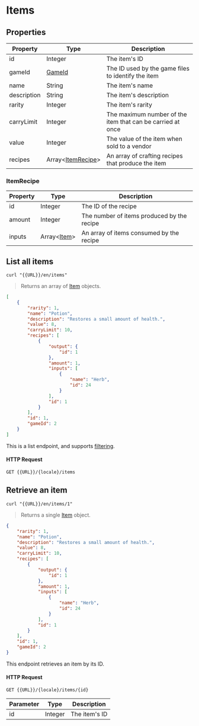 [Item]: #items

# Items
## Properties
|Property|Type|Description|
|---|---|---|
|id|Integer|The item's ID|
|gameId|[GameId](#gameid)|The ID used by the game files to identify the item|
|name|String|The item's name|
|description|String|The item's description|
|rarity|Integer|The item's rarity|
|carryLimit|Integer|The maximum number of the item that can be carried at once|
|value|Integer|The value of the item when sold to a vendor|
|recipes|Array<[ItemRecipe](#itemrecipe)>|An array of crafting recipes that produce the item|

### ItemRecipe
|Property|Type|Description|
|---|---|---|
|id|Integer|The ID of the recipe|
|amount|Integer|The number of items produced by the recipe|
|inputs|Array<[Item](#items)>|An array of items consumed by the recipe|

## List all items
```shell
curl "{{URL}}/en/items"
```

> Returns an array of [Item] objects.

```json
[
    {
        "rarity": 1,
        "name": "Potion",
        "description": "Restores a small amount of health.",
        "value": 8,
        "carryLimit": 10,
        "recipes": [
            {
                "output": {
                    "id": 1
                },
                "amount": 1,
                "inputs": [
                    {
                        "name": "Herb",
                        "id": 24
                    }
                ],
                "id": 1
            }
        ],
        "id": 1,
        "gameId": 2
    }
]
```

This is a list endpoint, and supports [filtering](#filtering-objects-in-the-response).

#### HTTP Request
`GET {{URL}}/{locale}/items`

## Retrieve an item
```shell
curl "{{URL}}/en/items/1"
```

> Returns a single [Item] object.

```json
{
    "rarity": 1,
    "name": "Potion",
    "description": "Restores a small amount of health.",
    "value": 8,
    "carryLimit": 10,
    "recipes": [
        {
            "output": {
                "id": 1
            },
            "amount": 1,
            "inputs": [
                {
                    "name": "Herb",
                    "id": 24
                }
            ],
            "id": 1
        }
    ],
    "id": 1,
    "gameId": 2
}
```

This endpoint retrieves an item by its ID.

#### HTTP Request
`GET {{URL}}/{locale}/items/{id}`

|Parameter|Type|Description|
|---|---|---|
|id|Integer|The item's ID|